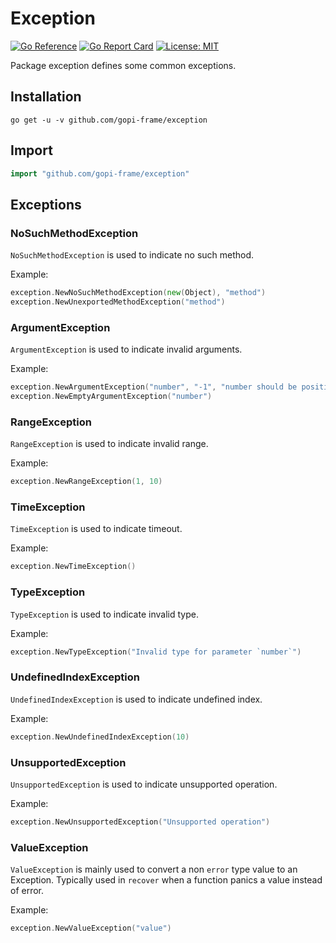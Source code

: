 # Exception
[![Go Reference](https://pkg.go.dev/badge/github.com/gopi-frame/exception.svg)](https://pkg.go.dev/github.com/gopi-frame/exception)
[![Go Report Card](https://goreportcard.com/badge/github.com/gopi-frame/exception)](https://goreportcard.com/report/github.com/gopi-frame/exception)
[![License: MIT](https://img.shields.io/badge/License-MIT-green.svg)](https://opensource.org/licenses/MIT)

Package exception defines some common exceptions.

## Installation

```shell
go get -u -v github.com/gopi-frame/exception
```

## Import

```go
import "github.com/gopi-frame/exception"
```

## Exceptions

### NoSuchMethodException

`NoSuchMethodException` is used to indicate no such method.

Example:
```go
exception.NewNoSuchMethodException(new(Object), "method")
exception.NewUnexportedMethodException("method")
```

### ArgumentException

`ArgumentException` is used to indicate invalid arguments.

Example:

```go
exception.NewArgumentException("number", "-1", "number should be positive")
exception.NewEmptyArgumentException("number")
```

### RangeException

`RangeException` is used to indicate invalid range.

Example:
```go
exception.NewRangeException(1, 10)
```

### TimeException

`TimeException` is used to indicate timeout.

Example:
```go
exception.NewTimeException()
```

### TypeException

`TypeException` is used to indicate invalid type.

Example:
```go
exception.NewTypeException("Invalid type for parameter `number`")
```

### UndefinedIndexException 

`UndefinedIndexException` is used to indicate undefined index.

Example:
```go
exception.NewUndefinedIndexException(10)
```

### UnsupportedException

`UnsupportedException` is used to indicate unsupported operation.

Example:
```go
exception.NewUnsupportedException("Unsupported operation")
```

### ValueException

`ValueException` is mainly used to convert a non `error` type value to an Exception.
Typically used in `recover` when a function panics a value instead of error.

Example:
```go
exception.NewValueException("value")
```